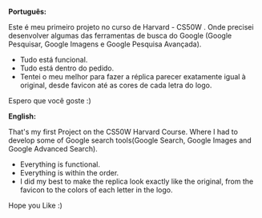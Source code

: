 <strong>Português:</strong>

<p>Este é meu primeiro projeto no curso de Harvard - CS50W . Onde precisei desenvolver algumas das ferramentas de busca do Google (Google Pesquisar, Google Imagens e Google Pesquisa Avançada).</p>
<ul>
  <li>Tudo está funcional.</li>
  <li>Tudo está dentro do pedido.</li>
  <li>Tentei o meu melhor para fazer a réplica parecer exatamente igual à original, desde favicon até as cores de cada letra do logo.</li>
</ul>

<p>Espero que você goste :)</p>

<strong>English:</strong> 

<p>That's my first Project on the CS50W Harvard Course. Where I had to develop some of Google search tools(Google Search, Google Images and Google Advanced Search).</p>
<ul>
  <li>Everything is functional.</li>
  <li>Everything is within the order.</li>
  <li>I did my best to make the replica look exactly like the original, from the favicon to the colors of each letter in the logo.</li>
</ul>

<p>Hope you Like :)</p>
